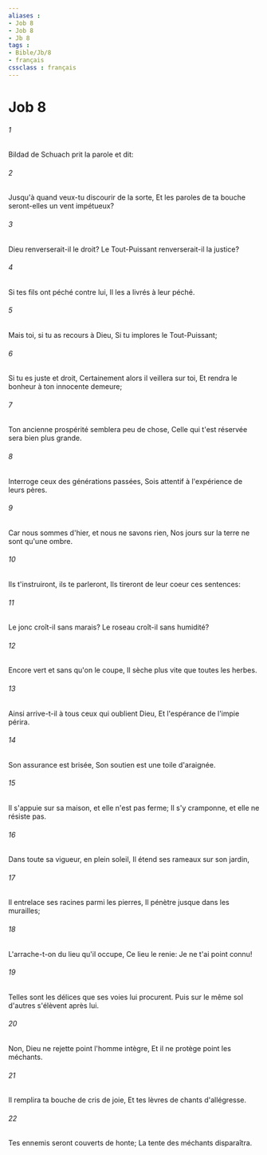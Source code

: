 ```yaml
---
aliases : 
- Job 8
- Job 8
- Jb 8
tags : 
- Bible/Jb/8
- français
cssclass : français
---
```


# Job 8

###### 1
Bildad de Schuach prit la parole et dit:
###### 2
Jusqu'à quand veux-tu discourir de la sorte, Et les paroles de ta bouche seront-elles un vent impétueux?
###### 3
Dieu renverserait-il le droit? Le Tout-Puissant renverserait-il la justice?
###### 4
Si tes fils ont péché contre lui, Il les a livrés à leur péché.
###### 5
Mais toi, si tu as recours à Dieu, Si tu implores le Tout-Puissant;
###### 6
Si tu es juste et droit, Certainement alors il veillera sur toi, Et rendra le bonheur à ton innocente demeure;
###### 7
Ton ancienne prospérité semblera peu de chose, Celle qui t'est réservée sera bien plus grande.
###### 8
Interroge ceux des générations passées, Sois attentif à l'expérience de leurs pères.
###### 9
Car nous sommes d'hier, et nous ne savons rien, Nos jours sur la terre ne sont qu'une ombre.
###### 10
Ils t'instruiront, ils te parleront, Ils tireront de leur coeur ces sentences:
###### 11
Le jonc croît-il sans marais? Le roseau croît-il sans humidité?
###### 12
Encore vert et sans qu'on le coupe, Il sèche plus vite que toutes les herbes.
###### 13
Ainsi arrive-t-il à tous ceux qui oublient Dieu, Et l'espérance de l'impie périra.
###### 14
Son assurance est brisée, Son soutien est une toile d'araignée.
###### 15
Il s'appuie sur sa maison, et elle n'est pas ferme; Il s'y cramponne, et elle ne résiste pas.
###### 16
Dans toute sa vigueur, en plein soleil, Il étend ses rameaux sur son jardin,
###### 17
Il entrelace ses racines parmi les pierres, Il pénètre jusque dans les murailles;
###### 18
L'arrache-t-on du lieu qu'il occupe, Ce lieu le renie: Je ne t'ai point connu!
###### 19
Telles sont les délices que ses voies lui procurent. Puis sur le même sol d'autres s'élèvent après lui.
###### 20
Non, Dieu ne rejette point l'homme intègre, Et il ne protège point les méchants.
###### 21
Il remplira ta bouche de cris de joie, Et tes lèvres de chants d'allégresse.
###### 22
Tes ennemis seront couverts de honte; La tente des méchants disparaîtra.
